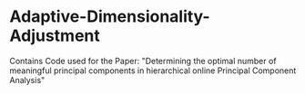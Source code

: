 # Adaptive-Dimensionality-Adjustment
Contains Code used for the Paper: "Determining the optimal number of meaningful principal components in hierarchical online Principal Component Analysis"
